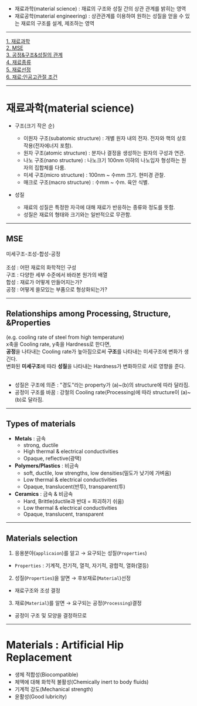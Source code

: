 - 재료과학(material science) : 재료의 구조와 성질 간의 상관 관계를 밝히는 영역
- 재료공학(material engineering) : 상관관계를 이용하여 원하는 성질을 얻을 수 있는 재료의 구조를 설계, 제조하는 영역
___
[1. 재료과학](#재료과학(material_science))<br>
[2. MSE](#MSE)<br>
[3. 공정&구조&성질의 관계](#Relationships_among_Processing,_Structure,_&Properties)<br>
[4. 재료종류](#Types_of_materials)<br>
[5. 재료선정](#Materials_selection)<br>
[6. 재료:인공고관절 조건](#Materials_:_Artificial_Hip_Replacement)

___
# 재료과학(material science)
- 구조(크기 작은 순)
  - 이원자 구조(subatomic structure) : 개별 원자 내의 전자. 전자와 핵의 상호작용(전자에너지 포함).
  - 원자 구조(atomic structure) : 분자나 결정을 생성하는 원자의 구성과 연관.
  - 나노 구조(nano structure) : 나노크기 100nm 이햐의 나노입자 형성하는 원자의 집합체를 다룸.
  - 미세 구조(micro structure) : 100nm ~ 수mm 크기. 현미경 관찰.
  - 매크로 구조(macro structure) : 수mm ~ 수m. 육안 식별.

- 성질
  - 재료의 성질은 특정한 자극에 대해 재료가 반응하는 종류와 정도를 뜻함.
  - 성질은 재료의 형태와 크기와는 일반적으로 무관함.

___
## MSE
미세구조-조성-합성-공정<br>
<br>
조성 : 어떤 재료의 화학적인 구성<br>
구조 : 다양한 세부 수준에서 바라본 원가의 배열<br>
합성 : 재료가 어떻게 만들어지는가?<br>
공정 : 어떻게 쓸모있는 부품으로 형상화되는가?<br>
___ 
## Relationships among Processing, Structure, &Properties
 (e.g. cooling rate of steel from high temperature)<br>
 x축을 Cooling rate, y축을 Hardness로 한다면,<br>
 **공정**을 나타내는 Cooling rate가 높아짐으로써 **구조**를 나타내는 미세구조에 변화가 생긴다.<br>
 변화된 **미세구조**에 따라 **성질**을 나타내는 Hardness가 변화하므로 서로 영향을 준다.<br>
 <br>
 - 성질은 구조에 의존 : "경도"라는 property가 (a)~(b)의 structure에 따라 달라짐.
 - 공정이 구조를 바꿈 : 강철의 Cooling rate(Processing)에 따라 structure이 (a)~(b)로 달라짐.
___
## Types of materials
- **Metals** : 금속
  - strong, ductile
  - High thermal & electrical conductivities
  - Opaque, reflective(광택)
- **Polymers/Plastics** : 비금속
  - soft, ductile, low strengths, low densities(밀도가 낮기에 가벼움)
  - Low thermal & electrical conductivities
  - Opaque, translucent(반투), transparent(투)
- **Ceramics** : 금속 & 비금속
  - Hard, Brittle(ductile과 반대 = 파괴하기 쉬움)
  - Low thermal & electrical conductivities
  - Opaque, translucent, transparent
___
## Materials selection
1. 응용분야(`applicaion`)를 알고 → 요구되는 성질(`Properties`)
  - `Properties` : 기계적, 전기적, 열적, 자기적, 광합적, 열화(열등)
2. 성질(`Properties`)을 알면 → 후보재료(`Material`)선정
  - 재료구조와 조성 결정
3. 재료(`Material`)를 알면 → 요구되는 공정(`Processing`)결정
  - 공정이 구조 및 모양을 결정하므로
___
# Materials : Artificial Hip Replacement
- 생체 적합성(Biocompatible)
- 체액에 대해 화학적 불활성(Chemically inert to body fluids)
- 기계적 강도(Mechanical strength)
- 윤활성(Good lubricity)